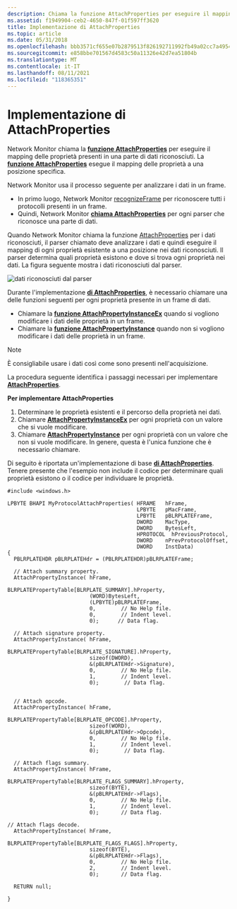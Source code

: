 ```yaml
---
description: Chiama la funzione AttachProperties per eseguire il mapping delle proprietà presenti in una parte di dati riconosciuti.
ms.assetid: f1949904-ceb2-4650-847f-01f597ff3620
title: Implementazione di AttachProperties
ms.topic: article
ms.date: 05/31/2018
ms.openlocfilehash: bbb3571cf655e07b2879513f826192711992fb49a02cc7a4954d5322a948caf5
ms.sourcegitcommit: e858bbe701567d4583c50a11326e42d7ea51804b
ms.translationtype: MT
ms.contentlocale: it-IT
ms.lasthandoff: 08/11/2021
ms.locfileid: "118365351"
---
```

# <a name="implementing-attachproperties"></a>Implementazione di AttachProperties

Network Monitor chiama la [**funzione AttachProperties**](attachproperties.md) per eseguire il mapping delle proprietà presenti in una parte di dati riconosciuti. La [**funzione AttachProperties**](attachproperties.md) esegue il mapping delle proprietà a una posizione specifica.

Network Monitor usa il processo seguente per analizzare i dati in un frame.

-   In primo luogo, Network Monitor [recognizeFrame](recognizeframe.md) per riconoscere tutti i protocolli presenti in un frame.
-   Quindi, Network Monitor [**chiama AttachProperties**](attachproperties.md) per ogni parser che riconosce una parte di dati.

Quando Network Monitor chiama la funzione [AttachProperties](attachproperties.md) per i dati riconosciuti, il parser chiamato deve analizzare i dati e quindi eseguire il mapping di ogni proprietà esistente a una posizione nei dati riconosciuti. Il parser determina quali proprietà esistono e dove si trova ogni proprietà nei dati. La figura seguente mostra i dati riconosciuti dal parser.

![dati riconosciuti dal parser](images/attachproperties1.png)

Durante l'implementazione [**di AttachProperties**](attachproperties.md), è necessario chiamare una delle funzioni seguenti per ogni proprietà presente in un frame di dati.

-   Chiamare la [**funzione AttachPropertyInstanceEx**](attachpropertyinstanceex.md) quando si vogliono modificare i dati delle proprietà in un frame.
-   Chiamare la [**funzione AttachPropertyInstance**](attachpropertyinstance.md) quando non si vogliono modificare i dati delle proprietà in un frame.

> [!Note]  
> È consigliabile usare i dati così come sono presenti nell'acquisizione.

 

La procedura seguente identifica i passaggi necessari per implementare [**AttachProperties**](attachproperties.md).

**Per implementare AttachProperties**

1.  Determinare le proprietà esistenti e il percorso della proprietà nei dati.
2.  Chiamare [**AttachPropertyInstanceEx**](attachpropertyinstanceex.md) per ogni proprietà con un valore che si vuole modificare.
3.  Chiamare [**AttachPropertyInstance**](attachpropertyinstance.md) per ogni proprietà con un valore che non si vuole modificare. In genere, questa è l'unica funzione che è necessario chiamare.

Di seguito è riportata un'implementazione di base [**di AttachProperties**](attachproperties.md). Tenere presente che l'esempio non include il codice per determinare quali proprietà esistono o il codice per individuare le proprietà.

``` syntax
#include <windows.h>

LPBYTE BHAPI MyProtocolAttachProperties( HFRAME   hFrame,
                                         LPBYTE   pMacFrame,
                                         LPBYTE   pBLRPLATEFrame,
                                         DWORD    MacType,
                                         DWORD    BytesLeft,
                                         HPROTOCOL  hPreviousProtocol,
                                         DWORD    nPrevProtocolOffset,
                                         DWORD    InstData)
{
  PBLRPLATEHDR pBLRPLATEHdr = (PBLRPLATEHDR)pBLRPLATEFrame;

  // Attach summary property.
  AttachPropertyInstance( hFrame,
                          BLRPLATEPropertyTable[BLRPLATE_SUMMARY].hProperty,
                          (WORD)BytesLeft,
                          (LPBYTE)pBLRPLATEFrame,
                          0,        // No Help file.
                          0,        // Indent level.
                          0);      // Data flag.

  // Attach signature property.
  AttachPropertyInstance( hFrame,
                          BLRPLATEPropertyTable[BLRPLATE_SIGNATURE].hProperty,
                          sizeof(DWORD),
                          &(pBLRPLATEHdr->Signature),
                          0,        // No Help file.
                          1,        // Indent level.
                          0);        // Data flag.


  // Attach opcode.
  AttachPropertyInstance( hFrame,
                          BLRPLATEPropertyTable[BLRPLATE_OPCODE].hProperty,
                          sizeof(WORD),
                          &(pBLRPLATEHdr->Opcode),
                          0,        // No Help file.
                          1,        // Indent level.
                          0);        // Data flag.

  // Attach flags summary.
  AttachPropertyInstance( hFrame,
                          BLRPLATEPropertyTable[BLRPLATE_FLAGS_SUMMARY].hProperty,
                          sizeof(BYTE),
                          &(pBLRPLATEHdr->Flags),
                          0,        // No Help file.
                          1,        // Indent level.
                          0);       // Data flag.

// Attach flags decode.
  AttachPropertyInstance( hFrame,
                          BLRPLATEPropertyTable[BLRPLATE_FLAGS_FLAGS].hProperty,
                          sizeof(BYTE),
                          &(pBLRPLATEHdr->Flags),
                          0,        // No Help file.
                          2,        // Indent level.
                          0);       // Data flag.

  RETURN null;

}
```

 

 



